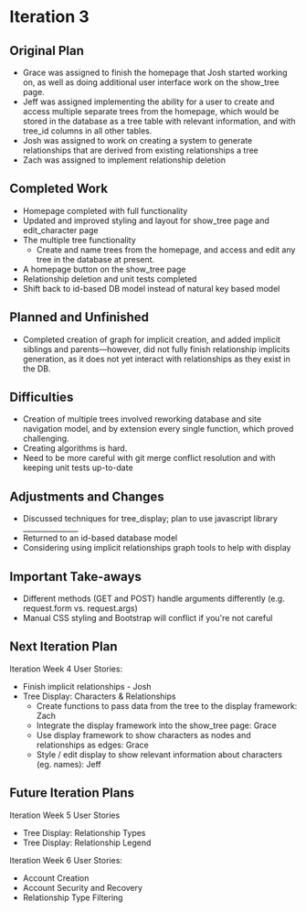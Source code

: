 # Iteration 3

Original Plan
---------------------
- Grace was assigned to finish the homepage that Josh started working on, as well as doing additional user interface
work on the show_tree page.
- Jeff was assigned implementing the ability for a user to create and access multiple separate trees from the homepage,
which would be stored in the database as a tree table with relevant information, and with tree_id columns in all other
tables.
- Josh was assigned to work on creating a system to generate relationships that are derived from existing relationships
a tree
- Zach was assigned to implement relationship deletion

Completed Work
---------------------
- Homepage completed with full functionality
- Updated and improved styling and layout for show_tree page and edit_character page 
- The multiple tree functionality
  - Create and name trees from the homepage, and access and edit any tree in the database at present.
- A homepage button on the show_tree page
- Relationship deletion and unit tests completed
- Shift back to id-based DB model instead of natural key based model

Planned and Unfinished
---------------------
- Completed creation of graph for implicit creation, and added implicit siblings and parents—however, did not fully 
finish relationship implicits generation, as it does not yet interact with relationships as they exist in the DB.

Difficulties
---------------------
- Creation of multiple trees involved reworking database and site navigation model, and by extension every single 
function, which proved challenging.
- Creating algorithms is hard.
- Need to be more careful with git merge conflict resolution and with keeping unit tests up-to-date

Adjustments and Changes
---------------------
- Discussed techniques for tree_display; plan to use javascript library _______________
- Returned to an id-based database model
- Considering using implicit relationships graph tools to help with display 

Important Take-aways
---------------------
- Different methods (GET and POST) handle arguments differently (e.g. request.form vs. request.args)
- Manual CSS styling and Bootstrap will conflict if you're not careful

Next Iteration Plan
---------------------
Iteration Week 4 User Stories:

- Finish implicit relationships - Josh 
- Tree Display: Characters & Relationships
  - Create functions to pass data from the tree to the display framework: Zach 
  - Integrate the display framework into the show_tree page: Grace
  - Use display framework to show characters as nodes and relationships as edges: Grace 
  - Style / edit display to show relevant information about characters (eg. names): Jeff


Future Iteration Plans
---------------------

Iteration Week 5 User Stories
- Tree Display: Relationship Types
- Tree Display: Relationship Legend

Iteration Week 6 User Stories:
- Account Creation
- Account Security and Recovery
- Relationship Type Filtering